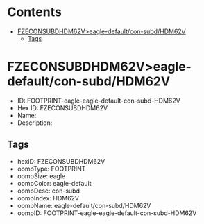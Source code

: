 



Contents
========

* [FZECONSUBDHDM62V>eagle-default/con-subd/HDM62V](#fzeconsubdhdm62veagle-defaultcon-subdhdm62v)
	* [Tags](#tags)

# FZECONSUBDHDM62V>eagle-default/con-subd/HDM62V

- ID: FOOTPRINT-eagle-eagle-default-con-subd-HDM62V
- Hex ID: FZECONSUBDHDM62V
- Name: 
- Description: 

## Tags

- hexID: FZECONSUBDHDM62V
- oompType: FOOTPRINT
- oompSize: eagle
- oompColor: eagle-default
- oompDesc: con-subd
- oompIndex: HDM62V
- oompName: eagle-default/con-subd/HDM62V
- oompID: FOOTPRINT-eagle-eagle-default-con-subd-HDM62V
